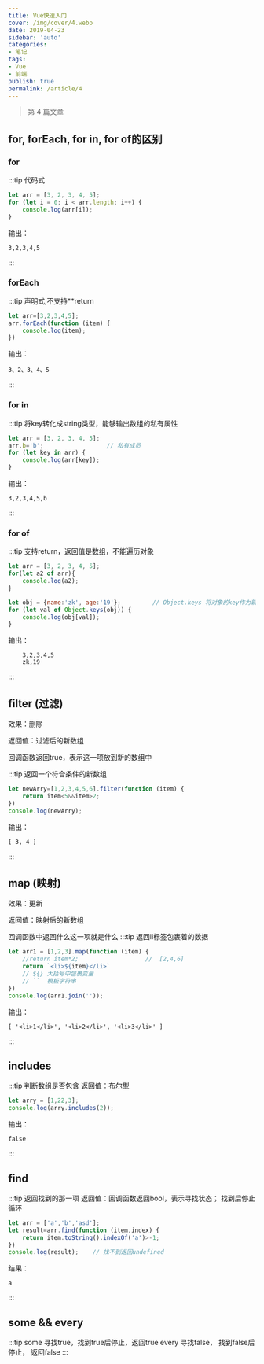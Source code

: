 ```yaml
---
title: Vue快速入门
cover: /img/cover/4.webp
date: 2019-04-23
sidebar: 'auto'
categories:
- 笔记
tags:
- Vue
- 前端
publish: true
permalink: /article/4
---
```


> 第 4 篇文章
<!-- more -->

## for, forEach, for in, for of的区别

### for
:::tip  代码式
```javascript
let arr = [3, 2, 3, 4, 5];
for (let i = 0; i < arr.length; i++) {
    console.log(arr[i]);
}
```
输出：
    
    3,2,3,4,5
    
:::
### forEach
:::tip 声明式,不支持**return
```javascript
let arr=[3,2,3,4,5];
arr.forEach(function (item) {                
    console.log(item);   
})
```
输出：

    3、2、3、4、5
    
:::
### for in
:::tip   将key转化成string类型，能够输出数组的私有属性
```javascript
let arr = [3, 2, 3, 4, 5];
arr.b='b';                  // 私有成员
for (let key in arr) {
    console.log(arr[key]);
}
```
输出：

    3,2,3,4,5,b
:::

### for of
:::tip  支持return，返回值是数组，不能遍历对象
```javascript
let arr = [3, 2, 3, 4, 5];
for(let a2 of arr){
    console.log(a2);
}

let obj = {name:'zk', age:'19'};         // Object.keys 将对象的key作为新的数组
for (let val of Object.keys(obj)) {
    console.log(obj[val]);
}
```
输出：
        
        3,2,3,4,5    
        zk,19
:::

## filter   (过滤)
效果：删除

返回值：过滤后的新数组

回调函数返回true，表示这一项放到新的数组中

:::tip 返回一个符合条件的新数组
```javascript
let newArry=[1,2,3,4,5,6].filter(function (item) {
    return item<5&&item>2;
})
console.log(newArry);
```
输出：

    [ 3, 4 ]
:::

## map (映射)
效果：更新

返回值：映射后的新数组

回调函数中返回什么这一项就是什么
:::tip 返回li标签包裹着的数据
```javascript
let arr1 = [1,2,3].map(function (item) {
    //return item*2;                   //  [2,4,6]
    return `<li>${item}</li>`
    // ${} 大括号中包裹变量
    // ``  模板字符串
})
console.log(arr1.join(''));
```
输出：
    
    [ '<li>1</li>', '<li>2</li>', '<li>3</li>' ]
:::

## includes
:::tip 判断数组是否包含
返回值：布尔型
```javascript
let arry = [1,22,3];
console.log(arry.includes(2));
```
输出：

    false
:::

## find
:::tip 返回找到的那一项
返回值：回调函数返回bool，表示寻找状态； 找到后停止循环
```javascript
let arr = ['a','b','asd'];
let result=arr.find(function (item,index) {
    return item.toString().indexOf('a')>-1;
})
console.log(result);    // 找不到返回undefined
```
结果：
    
    a
:::

## some && every
:::tip 
some 寻找true，找到true后停止，返回true
every 寻找false， 找到false后停止， 返回false
:::


